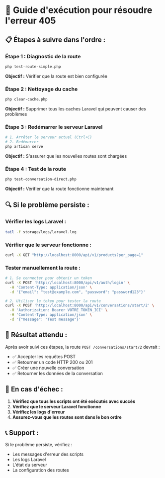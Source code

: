 # 🚀 Guide d'exécution pour résoudre l'erreur 405

## 📋 **Étapes à suivre dans l'ordre :**

### **Étape 1 : Diagnostic de la route**
```bash
php test-route-simple.php
```
**Objectif :** Vérifier que la route est bien configurée

### **Étape 2 : Nettoyage du cache**
```bash
php clear-cache.php
```
**Objectif :** Supprimer tous les caches Laravel qui peuvent causer des problèmes

### **Étape 3 : Redémarrer le serveur Laravel**
```bash
# 1. Arrêter le serveur actuel (Ctrl+C)
# 2. Redémarrer
php artisan serve
```
**Objectif :** S'assurer que les nouvelles routes sont chargées

### **Étape 4 : Test de la route**
```bash
php test-conversation-direct.php
```
**Objectif :** Vérifier que la route fonctionne maintenant

## 🔍 **Si le problème persiste :**

### **Vérifier les logs Laravel :**
```bash
tail -f storage/logs/laravel.log
```

### **Vérifier que le serveur fonctionne :**
```bash
curl -X GET "http://localhost:8000/api/v1/products?per_page=1"
```

### **Tester manuellement la route :**
```bash
# 1. Se connecter pour obtenir un token
curl -X POST 'http://localhost:8000/api/v1/auth/login' \
  -H 'Content-Type: application/json' \
  -d '{"email": "test@example.com", "password": "password123"}'

# 2. Utiliser le token pour tester la route
curl -X POST 'http://localhost:8000/api/v1/conversations/start/2' \
  -H 'Authorization: Bearer VOTRE_TOKEN_ICI' \
  -H 'Content-Type: application/json' \
  -d '{"message": "Test message"}'
```

## 🎯 **Résultat attendu :**

Après avoir suivi ces étapes, la route `POST /conversations/start/2` devrait :
- ✅ Accepter les requêtes POST
- ✅ Retourner un code HTTP 200 ou 201
- ✅ Créer une nouvelle conversation
- ✅ Retourner les données de la conversation

## 🚨 **En cas d'échec :**

1. **Vérifiez que tous les scripts ont été exécutés avec succès**
2. **Vérifiez que le serveur Laravel fonctionne**
3. **Vérifiez les logs d'erreur**
4. **Assurez-vous que les routes sont dans le bon ordre**

## 📞 **Support :**

Si le problème persiste, vérifiez :
- Les messages d'erreur des scripts
- Les logs Laravel
- L'état du serveur
- La configuration des routes

